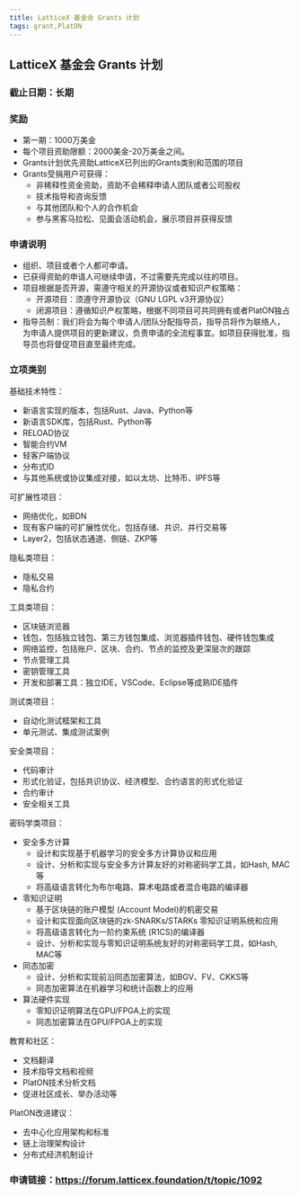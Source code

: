```yaml
---
title: LatticeX 基金会 Grants 计划
tags: grant,PlatON
---
```


## LatticeX 基金会 Grants 计划

### 截止日期：长期

### 奖励

* 第一期：1000万美金
* 每个项目资助限额：2000美金-20万美金之间。
* Grants计划优先资助LatticeX已列出的Grants类别和范围的项目
* Grants受捐用户可获得：
    * 非稀释性资金资助，资助不会稀释申请人团队或者公司股权
    * 技术指导和咨询反馈
    * 与其他团队和个人的合作机会
    * 参与黑客马拉松、见面会活动机会，展示项目并获得反馈

### 申请说明

* 组织、项目或者个人都可申请。
* 已获得资助的申请人可继续申请，不过需要先完成以往的项目。
* 项目根据是否开源，需遵守相关的开源协议或者知识产权策略：
    * 开源项目：须遵守开源协议（GNU LGPL v3开源协议）
    * 闭源项目：遵循知识产权策略，根据不同项目可共同拥有或者PlatON独占
* 指导员制：我们将会为每个申请人/团队分配指导员，指导员将作为联络人，为申请人提供项目的更新建议，负责申请的全流程事宜。如项目获得批准，指导员也将督促项目直至最终完成。

### 立项类别

基础技术特性：

* 新语言实现的版本，包括Rust、Java、Python等
* 新语言SDK库，包括Rust、Python等
* RELOAD协议
* 智能合约VM
* 轻客户端协议
* 分布式ID
* 与其他系统或协议集成对接，如以太坊、比特币、IPFS等

可扩展性项目：

* 网络优化，如BDN
* 现有客户端的可扩展性优化，包括存储、共识、并行交易等
* Layer2，包括状态通道、侧链、ZKP等

隐私类项目：

* 隐私交易
* 隐私合约

工具类项目：

* 区块链浏览器
* 钱包，包括独立钱包、第三方钱包集成、浏览器插件钱包、硬件钱包集成
* 网络监控，包括账户、区块、合约、节点的监控及更深层次的跟踪
* 节点管理工具
* 密钥管理工具
* 开发和部署工具：独立IDE，VSCode、Eclipse等成熟IDE插件

测试类项目：

* 自动化测试框架和工具
* 单元测试、集成测试案例

安全类项目：

* 代码审计
* 形式化验证，包括共识协议、经济模型、合约语言的形式化验证
* 合约审计
* 安全相关工具

密码学类项目：
* 安全多方计算
    * 设计和实现基于机器学习的安全多方计算协议和应用
    * 设计、分析和实现与安全多方计算友好的对称密码学工具，如Hash, MAC等
    * 将高级语言转化为布尔电路、算术电路或者混合电路的编译器
* 零知识证明
    * 基于区块链的账户模型 (Account Model)的机密交易
    * 设计和实现面向区块链的zk-SNARKs/STARKs 零知识证明系统和应用
    * 将高级语言转化为一阶约束系统 (R1CS)的编译器
    * 设计、分析和实现与零知识证明系统友好的对称密码学工具，如Hash, MAC等
* 同态加密
    * 设计、分析和实现前沿同态加密算法，如BGV、FV、CKKS等
    * 同态加密算法在机器学习和统计函数上的应用
* 算法硬件实现
    * 零知识证明算法在GPU/FPGA上的实现
    * 同态加密算法在GPU/FPGA上的实现

教育和社区：

* 文档翻译
* 技术指导文档和视频
* PlatON技术分析文档
* 促进社区成长、举办活动等

PlatON改进建议：

* 去中心化应用架构和标准
* 链上治理架构设计
* 分布式经济机制设计


### 申请链接：https://forum.latticex.foundation/t/topic/1092